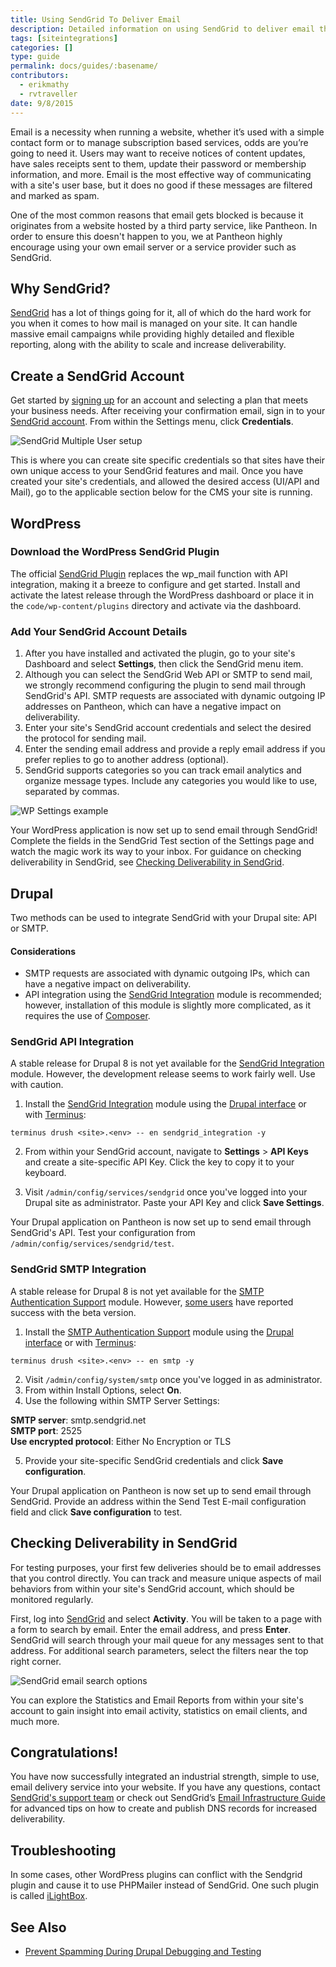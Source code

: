 ```yaml
---
title: Using SendGrid To Deliver Email
description: Detailed information on using SendGrid to deliver email through your WordPress and Drupal site.
tags: [siteintegrations]
categories: []
type: guide
permalink: docs/guides/:basename/
contributors:
  - erikmathy
  - rvtraveller
date: 9/8/2015
---
```

Email is a necessity when running a website, whether it’s used with a simple contact form or to manage subscription based services, odds are you’re going to need it. Users may want to receive notices of content updates, have sales receipts sent to them, update their password or membership information, and more. Email is the most effective way of communicating with a site's user base, but it does no good if these messages are filtered and marked as spam.

One of the most common reasons that email gets blocked is because it originates from a website hosted by a third party service, like Pantheon. In order to ensure this doesn't happen to you, we at Pantheon highly encourage using your own email server or a service provider such as SendGrid.

## Why SendGrid?

[SendGrid](https://sendgrid.com) has a lot of things going for it, all of which do the hard work for you when it comes to how mail is managed on your site. It can handle massive email campaigns while providing highly detailed and flexible reporting, along with the ability to scale and increase deliverability.

## Create a SendGrid Account

Get started by [signing up](https://sendgrid.com/partners/pantheon) for an account and selecting a plan that meets your business needs. After receiving your confirmation email, sign in to your [SendGrid account](https://sendgrid.com/login). From within the Settings menu, click **Credentials**.

![SendGrid Multiple User setup](/source/docs/assets/images/sendgrid-multiple-users.png)

This is where you can create site specific credentials so that sites have their own unique access to your SendGrid features and mail. Once you have created your site's credentials, and allowed the desired access (UI/API and Mail), go to the applicable section below for the CMS your site is running.

## WordPress

### Download the WordPress SendGrid Plugin

The official [SendGrid Plugin](https://wordpress.org/plugins/sendgrid-email-delivery-simplified/) replaces the wp_mail function with API integration, making it a breeze to configure and get started.
Install and activate the latest release through the WordPress dashboard or place it in the `code/wp-content/plugins` directory and activate via the dashboard.

### Add Your SendGrid Account Details
1. After you have installed and activated the plugin, go to your site's Dashboard and select **Settings**, then click the SendGrid menu item.
2. Although you can select the SendGrid Web API or SMTP to send mail, we strongly recommend configuring the plugin to send mail through SendGrid's API. SMTP requests are associated with dynamic outgoing IP addresses on Pantheon, which can have a negative impact on deliverability.
3. Enter your site's SendGrid account credentials and select the desired the protocol for sending mail.
4. Enter the sending email address and provide a reply email address if you prefer replies to go to another address (optional).  
5. SendGrid supports categories so you can track email analytics and organize message types. Include any categories you would like to use, separated by commas.


![WP Settings example](/source/docs/assets/images/sendgrid_wpconfig.png)​

Your WordPress application is now set up to send email through SendGrid! Complete the fields in the SendGrid Test section of the Settings page and watch the magic work its way to your inbox. For guidance on checking deliverability in SendGrid, see [Checking Deliverability in SendGrid](#deliverability).

## Drupal

Two methods can be used to integrate SendGrid with your Drupal site: API or SMTP.
#### Considerations
- SMTP requests are associated with dynamic outgoing IPs, which can have a negative impact on deliverability.
- API integration using the [SendGrid Integration](https://www.drupal.org/project/sendgrid_integration) module is recommended; however, installation of this module is slightly more complicated, as it requires the use of [Composer](https://pantheon.io/docs/composer/).

### SendGrid API Integration
A stable release for Drupal 8 is not yet available for the [SendGrid Integration](https://www.drupal.org/project/sendgrid_integration) module. However, the development release seems to work fairly well. Use with caution.

1.  Install the [SendGrid Integration](https://www.drupal.org/project/sendgrid_integration) module using the [Drupal interface](https://drupal.org/documentation/install/modules-themes) or with [Terminus](/docs/terminus):

 ```nohighlight
 terminus drush <site>.<env> -- en sendgrid_integration -y
 ```

2.  From within your SendGrid account, navigate to **Settings** > **API Keys** and create a site-specific API Key. Click the key to copy it to your keyboard.

3.  Visit `/admin/config/services/sendgrid` once you've logged into your Drupal site as administrator. Paste your API Key and click **Save Settings**.

Your Drupal application on Pantheon is now set up to send email through SendGrid's API. Test your configuration from `/admin/config/services/sendgrid/test`.

### SendGrid SMTP Integration
A stable release for Drupal 8 is not yet available for the [SMTP Authentication Support](https://www.drupal.org/project/smtp) module. However, [some users](https://groups.google.com/a/pantheon.io/forum/#!topic/power-users/HxvK7T0MPEM) have reported success with the beta version.

1. Install the [SMTP Authentication Support](https://www.drupal.org/project/smtp) module using the [Drupal interface](https://drupal.org/documentation/install/modules-themes) or with [Terminus](/docs/terminus):

 ```nohighlight
 terminus drush <site>.<env> -- en smtp -y
 ```
2. Visit `/admin/config/system/smtp` once you've logged in as administrator.
3. From within Install Options, select **On**.
4. Use the following within SMTP Server Settings:

 **SMTP server**: smtp.sendgrid.net <br>
 **SMTP port**: 2525<br>
 **Use encrypted protocol**: Either No Encryption or TLS<br>

5. Provide your site-specific SendGrid credentials and click **Save configuration**.  

Your Drupal application on Pantheon is now set up to send email through SendGrid. Provide an address within the Send Test E-mail configuration field and click **Save configuration** to test.


## <a name="deliverability"></a>Checking Deliverability in SendGrid
For testing purposes, your first few deliveries should be to email addresses that you control directly. You can track and measure unique aspects of mail behaviors from within your site's SendGrid account, which should be monitored regularly.

First, log into [SendGrid](https://sendgrid.com/login) and select **Activity**. You will be taken to a page with a form to search by email. Enter the email address, and press **Enter**. SendGrid will search through your mail queue for any messages sent to that address. For additional search parameters, select the filters near the top right corner.

![SendGrid email search options](/source/docs/assets/images/sendgrid-search-options.png)​

You can explore the Statistics and Email Reports from within your site's account to gain insight into email activity, statistics on email clients, and much more.


## Congratulations!

You have now successfully integrated an industrial strength, simple to use, email delivery service into your website. If you have any questions, contact [SendGrid's support team](https://support.sendgrid.com/hc/en-us) or check out SendGrid’s [Email Infrastructure Guide](http://resources.sendgrid.com/email-infrastructure-guide/) for advanced tips on how to create and publish DNS records for increased deliverability.

## Troubleshooting
In some cases, other WordPress plugins can conflict with the Sendgrid plugin and cause it to use PHPMailer instead of SendGrid.  One such plugin is called [iLightBox](https://codecanyon.net/item/ilightbox-revolutionary-lightbox-for-wordpress/3939523).

## See Also

- [Prevent Spamming During Drupal Debugging and Testing](/docs/guides/rerouting-outbound-email)
